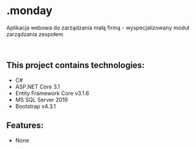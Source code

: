 # .monday
Aplikacja webowa do zarządzania małą firmą  - wyspecjalizowany moduł zarządzania zespołem
<p>&nbsp;</p>

## This project contains technologies:
<ul>
  <li>C#</li>
  <li>ASP.NET Core 3.1</li>
  <li>Entity Framework Core v3.1.6</li>
  <li>MS SQL Server 2019</li>
  <li>Bootstrap v4.3.1</li>
</ul>

## Features:
<ul>
  <li>None</li>
</ul>
